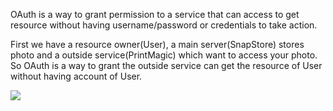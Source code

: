 
OAuth is a way to grant permission to a service that can access to get resource without having username/password or credentials to take action.

First we have a resource owner(User), a main server(SnapStore) stores photo and a outside service(PrintMagic) which want to access your photo.
So OAuth is a way to grant the outside service can get the resource of User without having account of User.

![](../assets/OAuth_sequence_diagram.png)